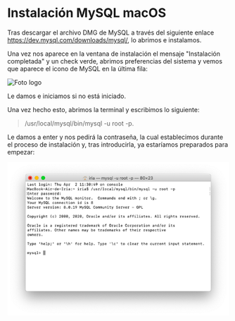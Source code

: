 # Instalación MySQL macOS

Tras descargar el archivo DMG de MySQL a través del siguiente enlace https://dev.mysql.com/downloads/mysql/, lo abrimos e instalamos.

Una vez nos aparece en la ventana de instalación el mensaje "Instalación completada" y un check verde, abrimos preferencias del sistema y vemos que aparece el icono de MySQL en la última fila:

![Foto logo](https://github.com/iriagonzalez25/Apuntes-2/blob/master/logo.png)

Le damos e iniciamos si no está iniciado. 

Una vez hecho esto, abrimos la terminal y escribimos lo siguiente: 

>/usr/local/mysql/bin/mysql -u root -p.

Le damos a enter y nos pedirá la contraseña, la cual establecimos durante el proceso de instalación y, tras introducirla, ya estaríamos preparados para empezar:

![Foto final](https://github.com/iriagonzalez25/Bases-de-datos-2/blob/master/comando%20final.png) 
